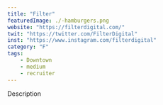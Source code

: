 ```yaml
---
title: "Filter"
featuredImage: ./-hamburgers.png
website: "https://filterdigital.com/"
twit: "https://twitter.com/FilterDigital"
inst: "https://www.instagram.com/filterdigital"
category: "F"
tags:
    - Downtown
    - medium
    - recruiter
---
```


Description
